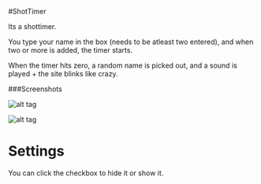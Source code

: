 #ShotTimer


Its a shottimer. 

You type your name in the box (needs to be atleast two entered), and when two or more is added, the timer starts.

When the timer hits zero, a random name is picked out, and a sound is played + the site blinks like crazy.

###Screenshots

![alt tag](http://imgur.com/GiyZCiO)

![alt tag](http://imgur.com/2kr7Gye)

Settings
=================================
You can click the checkbox to hide it or show it.
